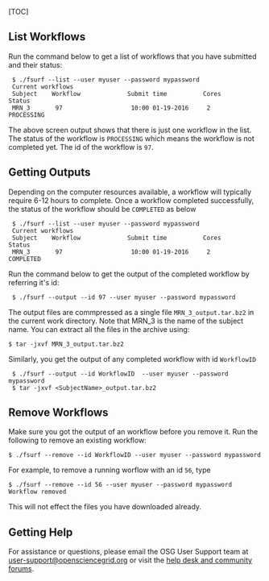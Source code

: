 [title]: - "Managing your workflows and output files"
[TOC]
 

##  List Workflows

Run the command below to get a list of workflows that you have submitted and their status:

     $ ./fsurf --list --user myuser --password mypassword
     Current workflows
     Subject    Workflow             Submit time          Cores          Status
     MRN_3       97                   10:00 01-19-2016     2              PROCESSING

The above screen output shows that there is just one workflow in the list. The status of the workflow 
is `PROCESSING` which means the workflow is not completed yet.  The id of the workflow is `97`. 

##  Getting Outputs

Depending on the computer resources available, a workflow will typically require 6-12 hours to complete. 
Once a workflow completed successfully, the status of the workflow should be `COMPLETED` as below

     $ ./fsurf --list --user myuser --password mypassword
     Current workflows
     Subject    Workflow             Submit time          Cores           Status    
     MRN_3       97                   10:00 01-19-2016     2               COMPLETED   

Run the command below to get the output of the completed workflow by referring it's id:
 
     $ ./fsurf --output --id 97 --user myuser --password mypassword

The output files are commpressed as a single file `MRN_3_output.tar.bz2` in the current work directory. Note 
that  MRN_3 is the name of the subject name. You can extract all the files in the archive using: 

    $ tar -jxvf MRN_3_output.tar.bz2
 
 Similarly, you get the output of any completed  workflow with id `WorkflowID` 
 
     $ ./fsurf --output --id WorkflowID  --user myuser --password mypassword
     $ tar -jxvf <SubjectName>_output.tar.bz2

##  Remove Workflows

Make sure you got the output of an workflow before you remove it.  Run the following to remove an 
existing workflow:
   
    $ ./fsurf --remove --id WorkflowID --user myuser --password mypassword

For example, to remove a running worflow with an id `56`, type

    $ ./fsurf --remove --id 56 --user myuser --password mypassword
    Workflow removed

This will not effect the files you have downloaded already. 

## Getting Help 
For assistance or questions, please email the OSG User Support team  at [user-support@opensciencegrid.org](mailto:user-support@opensciencegrid.org) or visit the [help desk and community forums](http://support.opensciencegrid.org).



